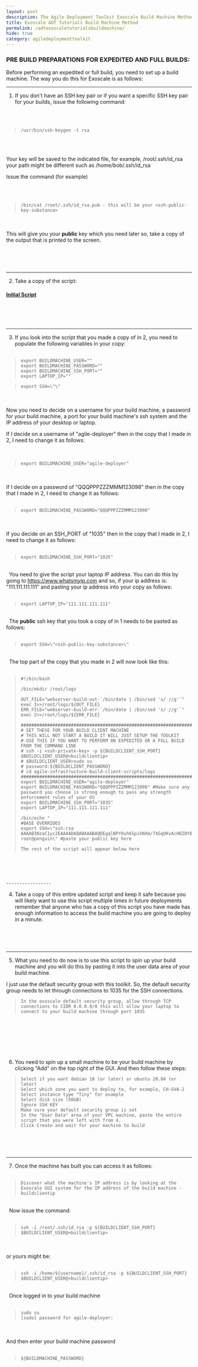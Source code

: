 ```yaml
---
layout: post
description: The Agile Deployment Toolkit Exoscale Build Machine Method
title: Exoscale ADT Tutorials Build Machine Method
permalink: /adtexoscaletutorialsbuildmachine/
hide: true
category: agiledeploymenttoolkit
---
```


### PRE BUILD PREPARATIONS FOR EXPEDITED AND FULL BUILDS:

Before performing an expedited or full build, you need to set up a build machine. The way you do this for Exoscale is as follows:

----------------

1) If you don't have an SSH key pair or if you want a specific SSH key pair for your builds, issue the following command:

&nbsp;  
&nbsp; 
>     /usr/bin/ssh-keygen -t rsa 

&nbsp;  
&nbsp; 

Your key will be saved to the indicated file, for example, /root/.ssh/id_rsa your path might be different such as /home/bob/.ssh/id_rsa
	 
Issue the command (for example)

&nbsp;  
&nbsp; 	 
>     /bin/cat /root/.ssh/id_rsa.pub - this will be your <ssh-public-key-substance>

&nbsp;  
&nbsp; 	 
This will give you your **public** key which you need later so, take a copy of the output that is printed to the screen.

&nbsp;  
&nbsp;  
&nbsp;  

--------------------
	
2) Take a copy of the script: 

#### [Initial Script](https://github.com/agile-deployer/agile-infrastructure-build-client-scripts/blob/master/templatedconfigurations/templateoverrides/OverrideScript.sh)
	
&nbsp;  
&nbsp;  
&nbsp; 

------------------
	
3) If you look into the script that you made a copy of in 2, you need to populate the following variables in your copy:
&nbsp;  
&nbsp; 
>     export BUILDMACHINE_USER=""
>     export BUILDMACHINE_PASSWORD="" 
>     export BUILDMACHINE_SSH_PORT=""
>     export LAPTOP_IP=""
	
>     export SSH=\"\" 
&nbsp;  
&nbsp; 	
Now you need to decide on a username for your build machine, a password for your build machine, a port for your build machine's ssh system and the IP address of your desktop or laptop.
	
If I decide on a username of "agile-deployer" then in the copy that I made in 2, I need to change it as follows:  
&nbsp;  
&nbsp; 
>     export BUILDMACHINE_USER="agile-deployer"
&nbsp;  
&nbsp; 	
If I decide on a password of "QQQPPPZZZMMM123098" then in the copy that I made in 2, I need to change it as follows:
&nbsp;  
&nbsp; 
>     export BUILDMACHINE_PASSWORD="QQQPPPZZZMMM123098"
&nbsp;  
&nbsp; 	
If you decide on an SSH_PORT of "1035" then in the copy that I made in 2, I need to change it as follows:
&nbsp;  
&nbsp; 	
>     export BUILDMACHINE_SSH_PORT="1035"
&nbsp;  
&nbsp; 
You need to give the script your laptop IP address. You can do this by going to https://www.whatsmyip.com and so, if your ip address is: "111.111.111.111" and pasting your ip address into your copy as follows:
&nbsp;  
&nbsp; 	
>     export LAPTOP_IP="111.111.111.111"
&nbsp;  
&nbsp; 
The **public** ssh key that you took a copy of in 1 needs to be pasted as follows:
&nbsp;  
&nbsp; 	
>     export SSH=\"<ssh-public-key-substance>\"
&nbsp;  
&nbsp; 
The top part of the copy that you made in 2 will now look like this:
&nbsp;  
&nbsp; 

>     #!/bin/bash
>    
>     /bin/mkdir /root/logs
>    
>     OUT_FILE="webserver-build-out-`/bin/date | /bin/sed 's/ //g'`"
>     exec 1>>/root/logs/${OUT_FILE}
>     ERR_FILE="webserver-build-err-`/bin/date | /bin/sed 's/ //g'`"
>     exec 2>>/root/logs/${ERR_FILE}
>     
>     ###############################################################################################
>     # SET THESE FOR YOUR BUILD CLIENT MACHINE
>     # THIS WILL NOT START A BUILD IT WILL JUST SETUP THE TOOLKIT
>     # USE THIS IF YOU WANT TO PERFORM AN EXPEDITED OR A FULL BUILD FROM THE COMMAND LINE
>     # ssh -i <ssh-private-key> -p ${BUILDCLIENT_SSH_PORT} $BUILDCLIENT_USER@<buildclientip>
>     # $BUILDCLIENT_USER>sudo su
>     # password:${BUILDCLIENT_PASSWORD}
>     # cd agile-infrastructure-build-client-scripts/logs
>     #################################################################################################
>     export BUILDMACHINE_USER="agile-deployer"
>     export BUILDMACHINE_PASSWORD="QQQPPPZZZMMM123098" #Make sure any password you choose is strong enough to pass any strength enforcement rules of your OS
>     export BUILDMACHINE_SSH_PORT="1035"
>     export LAPTOP_IP="111.111.111.111"
>      
>     /bin/echo "
>     #BASE OVERRIDES
>     export SSH=\"ssh-rsa AAAAB3NzaC1yc2EAAAADAQABAAABAQDEgqlNPY9uh6SpihNXm/7XGqOKvAcH8Z0Y6pZG9lTIm/PHI5VijIFqs0OzM3DPLFARtut7lojBoKq9ljBmKeVBGX5EkJ5O3CJfEZs9E13e2Qk+7F9wTmoMBG8XY4l/SmD9HddLTS/7Oadg+C4RDxHlSMrl1PSCdzlM14spHCI8rwUntNCUY+fObolqel0829zYDX0oEWzYyoIEUs1847X3cRp9+yZsjqSD5Nw9jacLcWjtdfClEvx5F8ZVm0+s5OLtz9cCf6NkOgYf3KFz+e8qAO/w83Umh5B2Gem1uOxSDtUmzVlRiMTfP6CTSKRnYRnkb97F9RZsmAsG6+g+eKvp root@penguin\" #paste your public key here
>     
>     The rest of the script will appear below here

&nbsp;  
&nbsp;  
&nbsp; 

	-----------------

4) Take a copy of this entire updated script and keep it safe because you will likely want to use this script multiple times in future deployments remember that anyone who has a copy of this script you have made has enough information to access the build machine you are going to deploy in a minute. 

&nbsp;  
&nbsp;  
&nbsp; 

---------------
	
5) What you need to do now is to use this script to spin up your build machine and you will do this by pasting it into the user data area of your build machine.

I just use the default security group with this toolkit. So, the default security group needs to let through connections to 1035 for the SSH connections.

>     In the exoscale default security group, allow through TCP connections to CIDR 0.0.0.0/0 this will allow your laptop to connect to your build machine through port 1035
	
&nbsp;  
&nbsp;  
&nbsp; 	
---------------

6) You need to spin up a small machine to be your build machine by clicking "Add" on the top right of the GUI. And then follow these steps:

>     Select if you want debian 10 (or later) or ubuntu 20.04 (or later)
>     Select which zone you want to deploy to, for example, CH-GVA-2
>     Select instance type "Tiny" for example
>     Select disk size (50GB)
>     Ignore SSH KEY
>     Make sure your default security group is set
>     In the "User Data" area of your VPC machine, paste the entire script that you were left with from 4.
>     Click Create and wait for your machine to build

&nbsp;  
&nbsp;  
&nbsp;
	
---------------

7) Once the machine has built you can access it as follows:
&nbsp;  
&nbsp; 
>     Discover what the machine's IP address is by looking at the Exoscale GUI system for the IP address of the build machine - buildclientip
&nbsp;  
&nbsp; 
Now issue the command:
&nbsp;  
&nbsp; 
>     ssh -i /root/.ssh/id_rsa -p ${BUILDCLIENT_SSH_PORT} $BUILDCLIENT_USER@<buildclientip>
&nbsp;  
&nbsp; 	
or yours might be:
&nbsp;  
&nbsp; 	
>     ssh -i /home/${username}/.ssh/id_rsa -p ${BUILDCLIENT_SSH_PORT} $BUILDCLIENT_USER@<buildclientip>	
&nbsp;  
&nbsp; 
Once logged in to your build machine
&nbsp;  
&nbsp; 
>     sudo su 
>     [sudo] password for agile-deployer:
&nbsp;  
&nbsp; 	
And then enter your build machine password
&nbsp;  
&nbsp; 	
>     ${BUILDMACHINE_PASSWORD}
